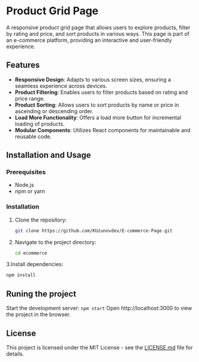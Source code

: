 # Product Grid Page

A responsive product grid page that allows users to explore products, filter by rating and price, and sort products in various ways. This page is part of an e-commerce platform, providing an interactive and user-friendly experience.

## Features

- **Responsive Design**: Adapts to various screen sizes, ensuring a seamless experience across devices.
- **Product Filtering**: Enables users to filter products based on rating and price range.
- **Product Sorting**: Allows users to sort products by name or price in ascending or descending order.
- **Load More Functionality**: Offers a load more button for incremental loading of products.
- **Modular Components**: Utilizes React components for maintainable and reusable code.

## Installation and Usage

### Prerequisites

- Node.js
- npm or yarn

### Installation

1. Clone the repository:
   ```bash
   git clone https://github.com/KUzunovdev/E-commerce-Page.git
2. Navigate to the project directory:
   ```bash
   cd ecommerce
3.Install dependencies:
   ```bash
   npm install
   ```
## Runing the project
   
   Start the development server:
   `npm start`
   Open http://localhost:3000 to view the project in the browser.

## License

This project is licensed under the MIT License - see the [LICENSE.md](LICENSE.md) file for details.
